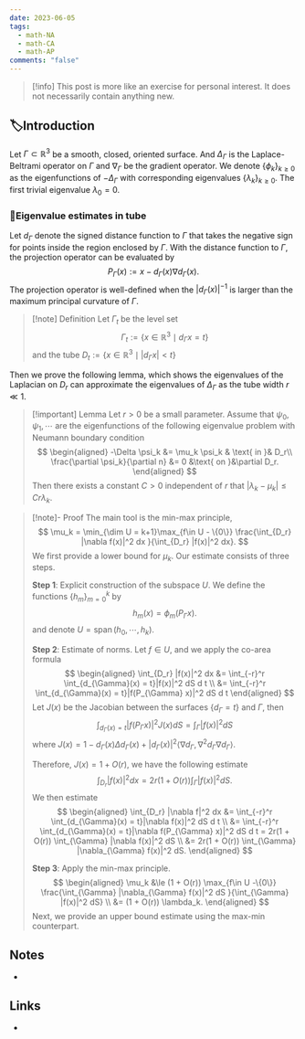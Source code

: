 ```yaml
---
date: 2023-06-05
tags:
  - math-NA
  - math-CA
  - math-AP
comments: "false"
---
```

>[!info] 
>This post is more like an exercise for personal interest. It does not necessarily contain anything new. 

## 🏷️Introduction

Let $\Gamma\subset \mathbb{R}^3$ be a smooth, closed, oriented surface. And $\Delta_{\Gamma}$ is the Laplace-Beltrami operator on $\Gamma$ and $\nabla_{\Gamma}$ be the gradient operator. We denote $\{\phi_k\}_{k\ge 0}$ as the eigenfunctions of $-\Delta_{\Gamma}$ with corresponding eigenvalues $\{\lambda_k\}_{k\ge 0}$. The first trivial eigenvalue $\lambda_0 = 0$. 

### 🌵Eigenvalue estimates in tube 

Let $d_{\Gamma}$ denote the signed distance function to $\Gamma$ that takes the negative sign for points inside the region enclosed by $\Gamma$. With the distance function to $\Gamma$, the projection operator can be evaluated by
$$
    P_{\Gamma}(x) := x - d_{\Gamma}(x) \nabla d_{\Gamma}(x).
$$
The projection operator is well-defined when the $|d_{\Gamma}(x)|^{-1}$ is larger than the maximum principal curvature of $\Gamma$. 

>[!note]  Definition
>Let $\Gamma_t$ be the level set 
>$$
>\Gamma_t:= \{x\in \mathbb{R}^3 \mid d_{\Gamma} x = t\}
>$$
> and the tube $D_t:= \{x\in \mathbb{R}^3 \mid |d_{\Gamma} x| < t\}$

Then we prove the following lemma, which shows the eigenvalues of the Laplacian on $D_r$ can approximate the eigenvalues of $\Delta_{\Gamma}$ as the tube width $r\ll 1$.

>[!important]  Lemma
>Let $r > 0$ be a small parameter. Assume that $\psi_0, \psi_1, \cdots$ are the eigenfunctions of the following eigenvalue problem with Neumann boundary condition
>$$
>\begin{aligned}
>-\Delta \psi_k &= \mu_k \psi_k & \text{ in }& D_r\\
>\frac{\partial \psi_k}{\partial n} &= 0 &\text{ on }&\partial D_r.
>\end{aligned} 
>$$
>Then there exists a constant $C > 0$ independent of $r$ that $|\lambda_k - \mu_k| \le Cr\lambda_k$.

>[!note]- Proof
>The main tool is the min-max principle, 
>$$
>\mu_k = \min_{\dim U = k+1}\max_{f\in U - \{0\}} \frac{\int_{D_r} |\nabla f(x)|^2 dx }{\int_{D_r} |f(x)|^2 dx}.
>$$
>We first provide a lower bound for $\mu_k$.  Our estimate consists of three steps.
>
>**Step 1**: Explicit construction of the subspace $U$.  We define the functions $\{h_m\}_{m=0}^k$ by 
>$$
>h_m(x) = \phi_m(P_{\Gamma} x).
>$$
>and denote $U = \operatorname{span}(h_0,\cdots, h_k)$.
>
> **Step 2**: Estimate of norms.  Let $f\in U$, and we apply the co-area formula
> $$
> \begin{aligned}
> \int_{D_r} |f(x)|^2 dx &= \int_{-r}^r \int_{d_{\Gamma}(x) = t}|f(x)|^2 dS d t \\
> &= \int_{-r}^r \int_{d_{\Gamma}(x) = t}|f(P_{\Gamma} x)|^2 dS d t
> \end{aligned}
>$$
>Let $J(x)$ be the Jacobian between the surfaces $\{d_{\Gamma} = t\}$ and $\Gamma$, then 
>$$
>\int_{d_{\Gamma}(x) = t}|f(P_{\Gamma} x)|^2 J(x) dS = \int_{\Gamma} |f(x)|^2 dS
>$$
>where $J(x) = 1 - d_{\Gamma}(x) \Delta d_{\Gamma}(x) + |d_{\Gamma}(x)|^2 \langle{\nabla d_{\Gamma}, \nabla^2 d_{\Gamma} \nabla d_{\Gamma}}\rangle$.
>
>Therefore,  $J(x) = 1 + O(r)$, we have the following estimate
>$$
>\int_{D_r} |f(x)|^2 dx = 2r \left(1 + O(r)\right)  \int_{\Gamma} |f(x)|^2 dS.
>$$
>We then estimate
>$$
>\begin{aligned}
>\int_{D_r} |\nabla f|^2 dx &= \int_{-r}^r \int_{d_{\Gamma}(x) = t}|\nabla f(x)|^2 dS d t \\
>&= \int_{-r}^r \int_{d_{\Gamma}(x) = t}|\nabla f(P_{\Gamma} x)|^2 dS d t = 2r(1 + O(r)) \int_{\Gamma} |\nabla f(x)|^2 dS \\
>&= 2r(1 + O(r)) \int_{\Gamma} |\nabla_{\Gamma} f(x)|^2 dS.
>\end{aligned}
>$$
>
>**Step 3**: Apply the min-max principle. 
>$$
>\begin{aligned}
>\mu_k &\le (1 + O(r)) \max_{f\in U -\{0\}} \frac{\int_{\Gamma} |\nabla_{\Gamma} f(x)|^2 dS }{\int_{\Gamma} |f(x)|^2 dS} \\
>&= (1 + O(r)) \lambda_k.
>\end{aligned}
>$$
>Next, we provide an upper bound estimate using the max-min counterpart.


## Notes
- 
## Links
- 